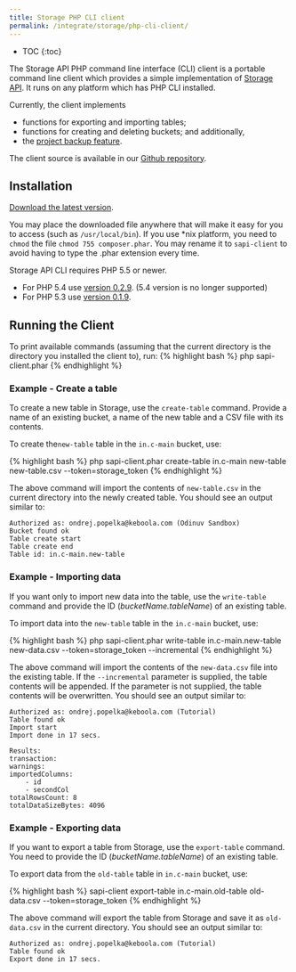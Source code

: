 ```yaml
---
title: Storage PHP CLI client
permalink: /integrate/storage/php-cli-client/
---
```


* TOC
{:toc}

The Storage API PHP command line interface (CLI) client is a portable command line client which provides
a simple implementation of [Storage API](http://docs.keboola.apiary.io/). 
It runs on any platform which has PHP CLI installed.

Currently, the client implements 

- functions for exporting and importing tables; 
- functions for creating and deleting buckets; and additionally,
- the [project backup feature](https://help.keboola.com/management/project-export/).

The client source is available in our [Github repository](https://github.com/keboola/storage-api-cli).

## Installation
<a href='https://s3.amazonaws.com/keboola-storage-api-cli/builds/sapi-client.phar' download>Download the latest version</a>.

You may place the downloaded file anywhere that will make it easy for you to access
(such as `/usr/local/bin`). If you use *nix platform, you need to `chmod` the file
`chmod 755 composer.phar`. You may rename it to `sapi-client` to avoid having to type the .phar
extension every time.

Storage API CLI requires PHP 5.5 or newer.

- For PHP 5.4 use
<a href='https://s3.amazonaws.com/keboola-storage-api-cli/builds/sapi-client.0.2.9.phar' download>version 0.2.9</a>.
(5.4 version is no longer supported)
- For PHP 5.3 use
<a href='https://s3.amazonaws.com/keboola-storage-api-cli/builds/sapi-client.0.1.9.phar' download>version 0.1.9</a>.

## Running the Client
To print available commands (assuming that the current directory is the directory you installed the client to), run:
{% highlight bash %}
php sapi-client.phar
{% endhighlight %}


### Example - Create a table
To create a new table in Storage, use the `create-table` command. Provide a name of an
existing bucket, a name of the new table and a CSV file with its contents.

To create the`new-table` table in the `in.c-main` bucket, use:

{% highlight bash %}
php sapi-client.phar create-table in.c-main new-table new-table.csv --token=storage_token
{% endhighlight %}

The above command will import the contents of `new-table.csv` in the current directory into the newly
created table. You should see an output similar to:

    Authorized as: ondrej.popelka@keboola.com (Odinuv Sandbox)
    Bucket found ok
    Table create start
    Table create end
    Table id: in.c-main.new-table

### Example - Importing data
If you want only to import new data into the table, use the `write-table` command and provide
the ID (*bucketName.tableName*) of an existing table.

To import data into the `new-table` table in the `in.c-main` bucket, use:

{% highlight bash %}
php sapi-client.phar write-table in.c-main.new-table new-data.csv --token=storage_token --incremental
{% endhighlight %}

The above command will import the contents of the `new-data.csv` file into the existing table. If the
`--incremental` parameter is supplied, the table contents will be appended. If the parameter is not
supplied, the table contents will be overwritten. You should see an output similar to:

    Authorized as: ondrej.popelka@keboola.com (Tutorial)
    Table found ok
    Import start
    Import done in 17 secs.

    Results:
    transaction:
    warnings:
    importedColumns:
        - id
        - secondCol
    totalRowsCount: 8
    totalDataSizeBytes: 4096


### Example - Exporting data
If you want to export a table from Storage, use the `export-table` command. You need to provide
the ID (*bucketName.tableName*) of an existing table.

To export data from the `old-table` table in `in.c-main` bucket, use:

{% highlight bash %}
sapi-client export-table in.c-main.old-table old-data.csv --token=storage_token
{% endhighlight %}

The above command will export the table from Storage and save it as `old-data.csv` in
the current directory. You should see an output similar to:

    Authorized as: ondrej.popelka@keboola.com (Tutorial)
    Table found ok
    Export done in 17 secs.

